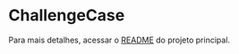# ChallengeCase
 Para mais detalhes, acessar o [README](https://github.com/oliviahamada/ChallengeCase/blob/master/ChallengeCase/README.md) do projeto principal.
